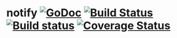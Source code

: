 notify [![GoDoc](https://godoc.org/github.com/rjeczalik/notify?status.svg)](https://godoc.org/github.com/rjeczalik/notify) [![Build Status](https://img.shields.io/travis/rjeczalik/notify/wip.svg)](https://travis-ci.org/rjeczalik/notify "linux_amd64") [![Build status](https://img.shields.io/appveyor/ci/rjeczalik/notify.svg)](https://ci.appveyor.com/project/rjeczalik/notify "windows_amd64") [![Coverage Status](https://img.shields.io/coveralls/rjeczalik/notify.svg)](https://coveralls.io/r/rjeczalik/notify?branch=wip)
======
